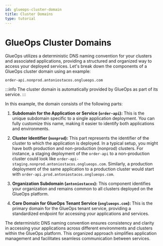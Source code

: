 ```yaml
---
id: glueops-cluster-domain
title: Cluster Domains
type: tutorial
---
```



# GlueOps Cluster Domains

GlueOps utilizes a deterministic DNS naming convention for your clusters and associated applications, providing a structured and organized way to access your deployed services. Let's break down the components of a GlueOps cluster domain using an example:

```
order-api.nonprod.antoniostacos.onglueops.com
```

:::info
The cluster domain is automatically provided by GlueOps as part of its service.
:::

In this example, the domain consists of the following parts:

1. **Subdomain for the Application or Service (`order-api`):** This is the unique subdomain specific to a single application deployment. You can fully customize this name, making it easier to identify both applications and environments.

2. **Cluster Identifier (`nonprod`):** This part represents the identifier of the cluster to which the application is deployed. In a typical setup, you might have both production and non-production (nonprod) clusters. For instance, a staging deployment of the `order-api` to a non-production cluster could look like `order-api-staging.nonprod.antoniostacos.onglueops.com`. Similarly, a production deployment of the same application to a production cluster would start with `order-api.prod.antoniostacos.onglueops.com`.

3. **Organization Subdomain (`antoniostacos`):** This component identifies your organization and remains common to all clusters deployed on the GlueOps platform.

4. **Core Domain for GlueOps Tenant Service (`onglueops.com`):** This is the primary domain for the GlueOps tenant service, providing a standardized endpoint for accessing your applications and services.

The deterministic DNS naming convention ensures consistency and clarity in accessing your applications across different environments and clusters within the GlueOps platform. This organized approach simplifies application management and facilitates seamless communication between services.